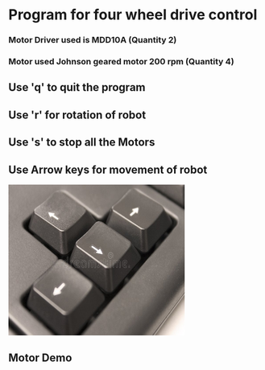 # Program for four wheel drive control

### Motor Driver used is MDD10A (Quantity 2)

### Motor used Johnson geared motor 200 rpm (Quantity 4)

## Use 'q' to quit the program
## Use 'r' for rotation of robot
## Use 's' to stop all the Motors
## Use Arrow keys for movement of robot

<img src=Gif/arrow.jpg width=350 height=300>

## Motor Demo

[](https://github.com/harshthorwat/LawnMover/blob/master/Motor/Gif/MotorDemo.gif)

